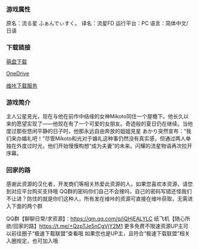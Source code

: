 ### 游戏属性
原名：流る星 ふぁんでぃすく。
译名：流星FD
运行平台：PC
语言：简体中文/日语
### 下载链接
[萌盘下载](https://pan.moe/s/OLDefZ)

[OneDrive](https://wgtp6-my.sharepoint.com/:u:/g/personal/lingvt_wgtp6_onmicrosoft_com/EYhblKWSMX9OnLsMlSGHRJoB1VXDYAsGcfLr6EwKM5Ultw?e=OWrna9)

[维咔下载服务](https://vikingfile.com/f/cV0AyT5K0A)

### 游戏简介
主人公星見光，现在与他在前作中结缘的女神Mikoto同住一个屋檐下。他长久以来的愿望实现了——他现在有了一个可爱的女朋友。奇迹般的夏日仍在继续。当他度过那些悠闲平静的日子时，他那永远自由奔放的姐姐見星 あかり突然宣布：“我们来办婚礼吧！”尽管Mikoto和光对于婚礼这种事仍然没有真实感，但通过两人单独在外度过时光，他们开始慢慢构想“成为夫妻”的未来。闪耀的流星物语再次拉开序幕。

### 回家的路
感谢此资源的汉化者，开发商们等相关热爱此资源的人。如果您喜欢本资源，请您到对应平台购买支持哦
QQ群的密码你们自己不会搜吗，自己的密码写错还怪我们不让进？防住的就是你们这种人，所有发在维咔的资源可直接在维咔获取，无需进入下面的两个群

QQ群【聊聊日常/求资源】：https://qm.qq.com/q/iQHjEALYLC
纸飞机【随心所欲/回家的路】https://t.me/+QzpTJe5nCgVjY2M1
更多免费不限速资源UP主可以前往圈子“极速下载联盟”查看哦
如果您也是UP主，且符合“极速下载联盟”相关入圈规定，也可加入哦